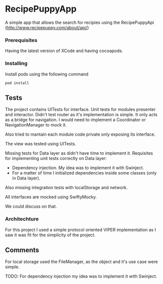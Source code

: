 # RecipePuppyApp

A simple app that allows the search for recipies using the RecipePuppyApi (http://www.recipepuppy.com/about/api/)

### Prerequisites

Having the latest version of XCode and having cocoapods.

### Installing

Install pods using the following command

```
pod install
```

## Tests

The project contains UITests for interface. 
Unit tests for modules presenter and interactor. Didn't test router as it's implementation is simple. It only acts as a bridge for navigation.
I would need to implement a Coordinator or NavigationManager to mock it.

Also tried to mantain each module code private only exposing its interface.

The view was tested using UITests.

Missing tests for Data layer as didn't have time to implement it.
Requisites for implementing unit tests correctly on Data layer:
  - Dependency injection. My idea was to implement it with Swinject.
  - For a matter of time I initialized dependencies inside some classes (only in Data layer).

Also missing integration tests with localStorage and network.

All interfaces are mocked using SwiftyMocky.

We could discuss on that.

### Architechture

For this project I used a simple protocol oriented VIPER implementation as I saw it was fit for the simplicity of the project.

## Comments

For local storage used the FileManager, as the object and it's use case were simple.

TODO: For dependency injection my idea was to implement it with Swinject.

